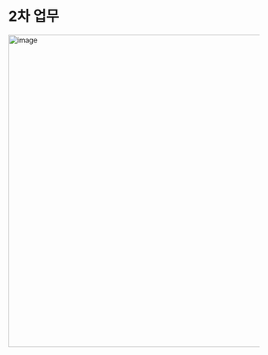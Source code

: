 # 2차 업무

<img width="900" height="625" alt="image" src="https://github.com/user-attachments/assets/d368e666-8bba-40d0-9a86-9dd29540a7b5" />

